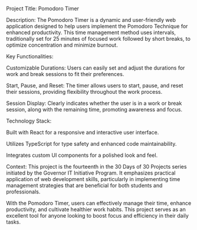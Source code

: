 Project Title: Pomodoro Timer

Description:
The Pomodoro Timer is a dynamic and user-friendly web application designed to help users implement the Pomodoro Technique for enhanced productivity. This time management method uses intervals, traditionally set for 25 minutes of focused work followed by short breaks, to optimize concentration and minimize burnout.

Key Functionalities:

Customizable Durations: Users can easily set and adjust the durations for work and break sessions to fit their preferences.

Start, Pause, and Reset: The timer allows users to start, pause, and reset their sessions, providing flexibility throughout the work process.

Session Display: Clearly indicates whether the user is in a work or break session, along with the remaining time, promoting awareness and focus.

Technology Stack:

Built with React for a responsive and interactive user interface.

Utilizes TypeScript for type safety and enhanced code maintainability.

Integrates custom UI components for a polished look and feel.

Context:
This project is the fourteenth in the 30 Days of 30 Projects series initiated by the Governor IT Initiative Program. It emphasizes practical application of web development skills, particularly in implementing time management strategies that are beneficial for both students and professionals.

With the Pomodoro Timer, users can effectively manage their time, enhance productivity, and cultivate healthier work habits. This project serves as an excellent tool for anyone looking to boost focus and efficiency in their daily tasks.
